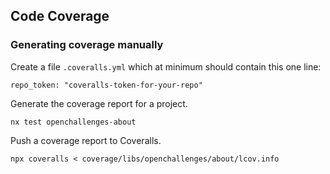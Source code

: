 ## Code Coverage

### Generating coverage manually

Create a file `.coveralls.yml` which at minimum should contain this one line:

```
repo_token: "coveralls-token-for-your-repo"
```

Generate the coverage report for a project.

```console
nx test openchallenges-about
```

Push a coverage report to Coveralls.

```console
npx coveralls < coverage/libs/openchallenges/about/lcov.info
```
